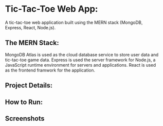 # Tic-Tac-Toe Web App:

A tic-tac-toe web application built using the MERN stack (MongoDB, Express, React, Node.js).

## The MERN Stack:

MongoDB Atlas is used as the cloud database service to store user data and tic-tac-toe game data. Express is used the server framework for Node.js, a JavaScript runtime environment for servers and applications. React is used as the frontend framwork for the application.

## Project Details:

## How to Run:

## Screenshots
